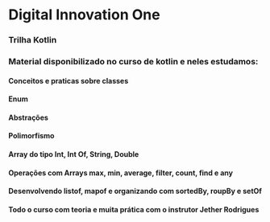 # Digital Innovation One

### Trilha Kotlin

### Material disponibilizado no curso de kotlin e neles estudamos:

#### Conceitos e praticas sobre classes

#### Enum

#### Abstrações

#### Polimorfismo

#### Array do tipo Int, Int Of, String, Double

#### Operações com Arrays max, min, average, filter, count, find e any

#### Desenvolvendo listof, mapof e organizando com sortedBy, roupBy e setOf


#### Todo o curso com teoria e muita prática com o instrutor Jether Rodrigues
